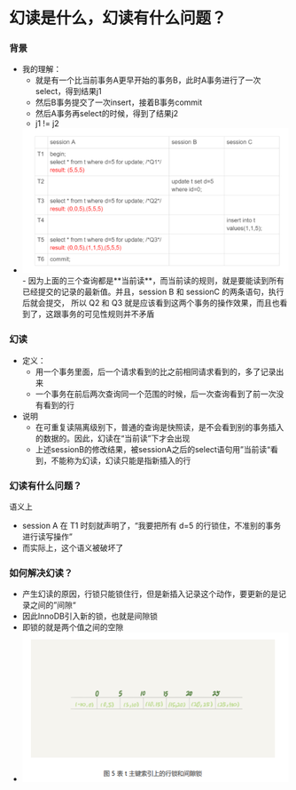 # 幻读是什么，幻读有什么问题？

### 背景

- 我的理解：
  - 就是有一个比当前事务A更早开始的事务B，此时A事务进行了一次select，得到结果j1
  - 然后B事务提交了一次insert，接着B事务commit
  - 然后A事务再select的时候，得到了结果j2
  - j1 != j2
- <img src="images/假设只在id=5这一行加行锁.png" style="zoom:150%;" />
  - 因为上面的三个查询都是**当前读**，而当前读的规则，就是要能读到所有已经提交的记录的最新值。并且，session B 和 sessionC 的两条语句，执行后就会提交， 所以 Q2 和 Q3 就是应该看到这两个事务的操作效果，而且也看到了，这跟事务的可见性规则并不矛盾





### 幻读

- 定义：
  - 用一个事务里面，后一个请求看到的比之前相同请求看到的，多了记录出来
  - 一个事务在前后两次查询同一个范围的时候，后一次查询看到了前一次没有看到的行
- 说明
  - 在可重复读隔离级别下，普通的查询是快照读，是不会看到别的事务插入的数据的。因此，幻读在“当前读”下才会出现
  - 上述sessionB的修改结果，被sessionA之后的select语句用”当前读“看到，不能称为幻读，幻读只能是指新插入的行





### 幻读有什么问题？

语义上

- session A 在 T1 时刻就声明了，“我要把所有 d=5 的行锁住，不准别的事务进行读写操作”
- 而实际上，这个语义被破坏了







### 如何解决幻读？

- 产生幻读的原因，行锁只能锁住行，但是新插入记录这个动作，要更新的是记录之间的”间隙“
- 因此InnoDB引入新的锁，也就是间隙锁
- 即锁的就是两个值之间的空隙
- ![](images/表t主键索引上的行锁和间隙锁.png)
